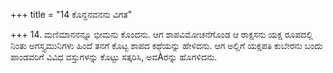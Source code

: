 +++
title = "14 ಕೊನ್ದನವನನು ವಿಗತ"

+++
14. ಮಣಿಮಾನನನ್ನೂ ಭೀಮನು ಕೊಂದನು. ಆಗ ಶಾಪವಿಮೋಚನೆಗೊಂಡ ಆ ರಾಕ್ಷಸನು  ಯಕ್ಷ ರೂಪದಲ್ಲಿ ನಿಂತು ಅಗಸ್ತ್ಯಮುನಿಗಳು ಹಿಂದೆ ತನಗೆ ಕೊಟ್ಟ ಶಾಪದ ಕಥೆಯನ್ನು ಹೇಳಿದನು. ಆಗ ಅಲ್ಲಿಗೆ  ಯಕ್ಷಪತಿ ಕುಬೇರನು ಬಂದು ಪಾಂಡವರಿಗೆ ವಿವಿಧ ವಸ್ತುಗಳನ್ನು ಕೊಟ್ಟು ಸತ್ಕರಿಸಿ, ಅವÀರನ್ನು ಹೊಗಳಿದನು.